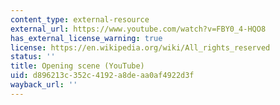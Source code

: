 ```yaml
---
content_type: external-resource
external_url: https://www.youtube.com/watch?v=FBY0_4-HQO8
has_external_license_warning: true
license: https://en.wikipedia.org/wiki/All_rights_reserved
status: ''
title: Opening scene (YouTube)
uid: d896213c-352c-4192-a8de-aa0af4922d3f
wayback_url: ''
---
```

